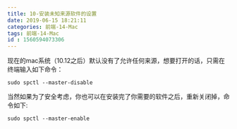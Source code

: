 ```yaml
---
title: 10-安装未知来源软件的设置
date: 2019-06-15 18:21:11
categories: 前端-14-Mac
tags: 前端-14-Mac
id : 1560594073306
---
```


现在的mac系统（10.12之后）默认没有了允许任何来源，想要打开的话，只需在终端输入如下命令：


```
sudo spctl --master-disable

```
当然如果为了安全考虑，你也可以在安装完了你需要的软件之后，重新关闭掉，命令如下:


```
sudo spctl --master-enable
```
